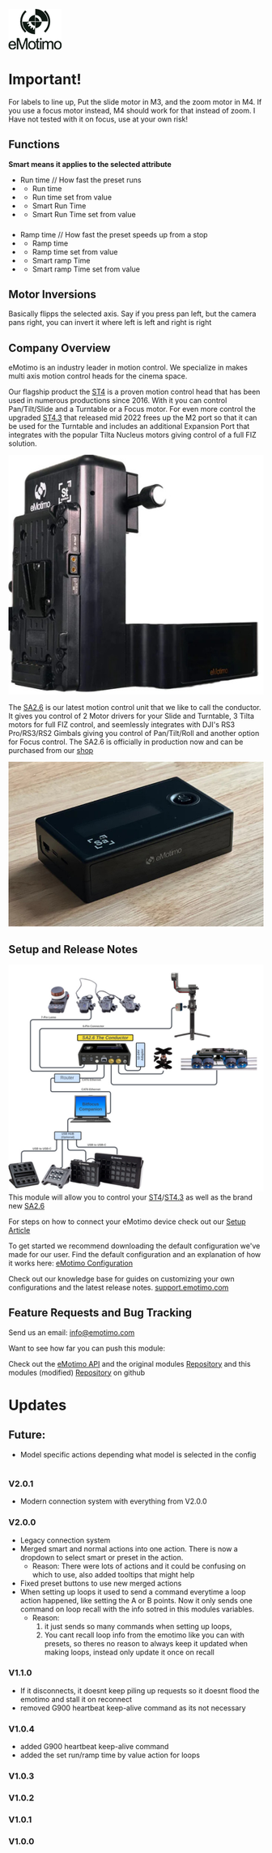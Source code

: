 ![eMotimo Logo](logo.png)

# Important!
For labels to line up, Put the slide motor in M3, and the zoom motor in M4.
If you use a focus motor instead, M4 should work for that instead of zoom.
I Have not tested with it on focus, use at your own risk!


## Functions
**Smart means it applies to the selected attribute**
* Run time // How fast the preset runs
* * Run time
* * Run time set from value
* * Smart Run Time
* * Smart Run Time set from value
###
* Ramp time // How fast the preset speeds up from a stop
* * Ramp time
* * Ramp time set from value
* * Smart ramp Time
* * Smart ramp Time set from value

## Motor Inversions
Basically flipps the selected axis. Say if you press pan left, but the camera pans right, you can invert it where left is left and right is right

## Company Overview
eMotimo is an industry leader in motion control. We specialize in makes multi axis motion control heads for the cinema space. 

Our flagship product the [ST4](https://emotimo.com/products/st4?variant=18140355887201) is a proven motion control head that has been used in numerous productions since 2016. With it you can control Pan/Tilt/Slide and a Turntable or a Focus motor. For even more control the upgraded [ST4.3](https://emotimo.com/products/st4?variant=42138608140469) that released mid 2022 frees up the M2 port so that it can be used for the Turntable and includes an additional Expansion Port that integrates with the popular Tilta Nucleus motors giving control of a full FIZ solution.

![ST4](ST4.jpg)


The [SA2.6](https://emotimo.com/pages/sa2point6) is our latest motion control unit that we like to call the conductor. It gives you control of 2 Motor drivers for your Slide and Turntable, 3 Tilta motors for full FIZ control, and seemlessly integrates with DJI's RS3 Pro/RS3/RS2 Gimbals giving you control of Pan/Tilt/Roll and another option for Focus control. The SA2.6 is officially in production now and can be purchased from our [shop](https://emotimo.com/products/sa2-6-controller?_pos=2&_psq=SA&_ss=e&_v=1.0&variant=42925931462837)

![SA2.6](SA2.6.jpg)

## Setup and Release Notes 
![StreamdeckArchitecture](StreamDeckArchitecture_092023.jpg)
This module will allow you to control your [ST4](https://emotimo.com/products/st4?variant=18140355887201)/[ST4.3](https://emotimo.com/products/st4?variant=42138608140469) as well as the brand new [SA2.6](https://emotimo.com/pages/sa2point6)

For steps on how to connect your eMotimo device check out our [Setup Article](https://support.emotimo.com/hc/en-us/articles/16468918293773-1-Getting-Started-ST4-ST4-3)

To get started we recommend downloading the default configuration we've made for our user. Find the default configuration and an explanation of how it works here: [eMotimo Configuration](https://support.emotimo.com/hc/en-us/articles/16472089694221-2-Stream-Deck-Configuration)

Check out our knowledge base for guides on customizing your own configurations and the latest release notes.
[support.emotimo.com](https://support.emotimo.com/hc/en-us/categories/360003772632-StreamDeck-and-BitFocus-Companion-with-the-eMotimo-ST4-and-ST4-3)

## Feature Requests and Bug Tracking
Send us an email: info@emotimo.com

Want to see how far you can push this module:

Check out the [eMotimo API](https://support.emotimo.com/hc/en-us/articles/360007015111-The-eMotimo-ST4-API) and the original modules [Repository](https://github.com/bitfocus/companion-module-emotimo-st4) and this modules (modified) [Repository](https://github.com/GermyCode/companion-module-fm-emotimo) on github


# Updates
## Future:
* Model specific actions depending what model is selected in the config
#
#
### V2.0.1
* Modern connection system with everything from V2.0.0

### V2.0.0
* Legacy connection system
* Merged smart and normal actions into one action. There is now a dropdown to select smart or preset in the action. 
  * Reason: There were lots of actions and it could be confusing on which to use, also added tooltips that might help
* Fixed preset buttons to use new merged actions
* When setting up loops it used to send a command everytime a loop action happened, like setting the A or B points. Now it only sends one command on loop recall with the info sotred in this modules variables.
  * Reason: 
    1. it just sends so many commands when setting up loops, 
    2. You cant recall loop info from the emotimo like you can with presets, so theres no reason to always keep it updated when making loops, instead only update it once on recall

### V1.1.0
* If it disconnects, it doesnt keep piling up requests so it doesnt flood the emotimo and stall it on reconnect
* removed G900 heartbeat keep-alive command as its not necessary

### V1.0.4
* added G900 heartbeat keep-alive command
* added the set run/ramp time by value action for loops

### V1.0.3

### V1.0.2

### V1.0.1

### V1.0.0
